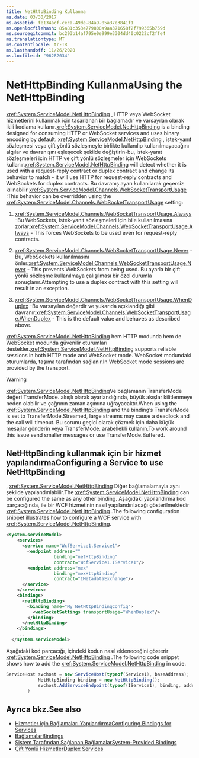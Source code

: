 ```yaml
---
title: NetHttpBinding Kullanma
ms.date: 03/30/2017
ms.assetid: fe134acf-ceca-49de-84a9-05a37e3841f1
ms.openlocfilehash: 85a81c353e779800a9aa371658f2f799365b759d
ms.sourcegitcommit: bc293b14af795e0e999e3304dd40c0222cf2ffe4
ms.translationtype: MT
ms.contentlocale: tr-TR
ms.lasthandoff: 11/26/2020
ms.locfileid: "96282034"
---
```

# <a name="using-the-nethttpbinding"></a><span data-ttu-id="b1306-102">NetHttpBinding Kullanma</span><span class="sxs-lookup"><span data-stu-id="b1306-102">Using the NetHttpBinding</span></span>

<span data-ttu-id="b1306-103"><xref:System.ServiceModel.NetHttpBinding> , HTTP veya WebSocket hizmetlerini kullanmak için tasarlanan bir bağlamadır ve varsayılan olarak ikili kodlama kullanır.</span><span class="sxs-lookup"><span data-stu-id="b1306-103"><xref:System.ServiceModel.NetHttpBinding> is a binding designed for consuming HTTP or WebSocket services and uses binary encoding by default.</span></span> <span data-ttu-id="b1306-104"><xref:System.ServiceModel.NetHttpBinding> , istek-yanıt sözleşmesi veya çift yönlü sözleşmeyle birlikte kullanılıp kullanılmayacağını algılar ve davranışını eşleşecek şekilde değiştirin-bu, istek-yanıt sözleşmeleri için HTTP ve çift yönlü sözleşmeler için WebSockets kullanır.</span><span class="sxs-lookup"><span data-stu-id="b1306-104"><xref:System.ServiceModel.NetHttpBinding> will detect whether it is used with a request-reply contract or duplex contract and change its behavior to match - it will use HTTP for request-reply contracts and WebSockets for duplex contracts.</span></span> <span data-ttu-id="b1306-105">Bu davranış ayarı kullanılarak geçersiz kılınabilir <xref:System.ServiceModel.Channels.WebSocketTransportUsage> :</span><span class="sxs-lookup"><span data-stu-id="b1306-105">This behavior can be overridden using the <xref:System.ServiceModel.Channels.WebSocketTransportUsage> setting:</span></span>  
  
1. <span data-ttu-id="b1306-106"><xref:System.ServiceModel.Channels.WebSocketTransportUsage.Always> -Bu WebSockets, istek-yanıt sözleşmeleri için bile kullanılmasına zorlar.</span><span class="sxs-lookup"><span data-stu-id="b1306-106"><xref:System.ServiceModel.Channels.WebSocketTransportUsage.Always> - This forces WebSockets to be used even for request-reply contracts.</span></span>  
  
2. <span data-ttu-id="b1306-107"><xref:System.ServiceModel.Channels.WebSocketTransportUsage.Never> -Bu, WebSockets kullanılmasını önler.</span><span class="sxs-lookup"><span data-stu-id="b1306-107"><xref:System.ServiceModel.Channels.WebSocketTransportUsage.Never> - This prevents WebSockets from being used.</span></span> <span data-ttu-id="b1306-108">Bu ayarla bir çift yönlü sözleşme kullanılmaya çalışılması bir özel durumla sonuçlanır.</span><span class="sxs-lookup"><span data-stu-id="b1306-108">Attempting to use a duplex contract with this setting will result in an exception.</span></span>  
  
3. <span data-ttu-id="b1306-109"><xref:System.ServiceModel.Channels.WebSocketTransportUsage.WhenDuplex> -Bu varsayılan değerdir ve yukarıda açıklandığı gibi davranır.</span><span class="sxs-lookup"><span data-stu-id="b1306-109"><xref:System.ServiceModel.Channels.WebSocketTransportUsage.WhenDuplex> - This is the default value and behaves as described above.</span></span>  
  
 <span data-ttu-id="b1306-110"><xref:System.ServiceModel.NetHttpBinding> hem HTTP modunda hem de WebSocket modunda güvenilir oturumları destekler.</span><span class="sxs-lookup"><span data-stu-id="b1306-110"><xref:System.ServiceModel.NetHttpBinding> supports reliable sessions in both HTTP mode and WebSocket mode.</span></span> <span data-ttu-id="b1306-111">WebSocket modundaki oturumlarda, taşıma tarafından sağlanır.</span><span class="sxs-lookup"><span data-stu-id="b1306-111">In WebSocket mode sessions are provided by the transport.</span></span>  
  
> [!WARNING]
> <span data-ttu-id="b1306-112"><xref:System.ServiceModel.NetHttpBinding>Ve bağlamanın TransferMode değeri TransferMode. akışlı olarak ayarlandığında, büyük akışlar kilitlenmeye neden olabilir ve çağrının zaman aşımına uğrayacaktır.</span><span class="sxs-lookup"><span data-stu-id="b1306-112">When using the <xref:System.ServiceModel.NetHttpBinding> and the binding’s TransferMode is set to TransferMode.Streamed, large streams may cause a deadlock and the call will timeout.</span></span> <span data-ttu-id="b1306-113">Bu sorunu geçici olarak çözmek için daha küçük mesajlar gönderin veya TransferMode. arabellekli kullanın.</span><span class="sxs-lookup"><span data-stu-id="b1306-113">To work around this issue send smaller messages or use TransferMode.Buffered.</span></span>  
  
## <a name="configuring-a-service-to-use-nethttpbinding"></a><span data-ttu-id="b1306-114">NetHttpBinding kullanmak için bir hizmet yapılandırma</span><span class="sxs-lookup"><span data-stu-id="b1306-114">Configuring a Service to use NetHttpBinding</span></span>  

 <span data-ttu-id="b1306-115">, <xref:System.ServiceModel.NetHttpBinding> Diğer bağlamalamayla aynı şekilde yapılandırılabilir.</span><span class="sxs-lookup"><span data-stu-id="b1306-115">The <xref:System.ServiceModel.NetHttpBinding> can be configured the same as any other binding.</span></span> <span data-ttu-id="b1306-116">Aşağıdaki yapılandırma kod parçacığında, ile bir WCF hizmetinin nasıl yapılandırılacağı gösterilmektedir <xref:System.ServiceModel.NetHttpBinding> .</span><span class="sxs-lookup"><span data-stu-id="b1306-116">The following configuration snippet illustrates how to configure a WCF service with <xref:System.ServiceModel.NetHttpBinding>.</span></span>  
  
```xml  
<system.serviceModel>  
    <services>  
      <service name="WcfService1.Service1">  
        <endpoint address=""  
                  binding="netHttpBinding"  
                  contract="WcfService1.IService1"/>  
        <endpoint address="mex"  
                  binding="mexHttpBinding"  
                  contract="IMetadataExchange"/>  
      </service>  
    </services>  
    <bindings>  
      <netHttpBinding>  
        <binding name="My_NetHttpBindingConfig">  
          <webSocketSettings transportUsage="WhenDuplex"/>  
        </binding>  
      </netHttpBinding>  
    </bindings>  
    ...
  </system.serviceModel>  
```  
  
 <span data-ttu-id="b1306-117">Aşağıdaki kod parçacığı, içindeki kodun nasıl ekleneceğini gösterir <xref:System.ServiceModel.NetHttpBinding> .</span><span class="sxs-lookup"><span data-stu-id="b1306-117">The following code snippet shows how to add the <xref:System.ServiceModel.NetHttpBinding> in code.</span></span>  
  
```csharp  
ServiceHost svchost = new ServiceHost(typeof(Service1), baseAddress);  
            NetHttpBinding binding = new NetHttpBinding();  
            svchost.AddServiceEndpoint(typeof(IService1), binding, address);
        }  
```  
  
## <a name="see-also"></a><span data-ttu-id="b1306-118">Ayrıca bkz.</span><span class="sxs-lookup"><span data-stu-id="b1306-118">See also</span></span>

- [<span data-ttu-id="b1306-119">Hizmetler için Bağlamaları Yapılandırma</span><span class="sxs-lookup"><span data-stu-id="b1306-119">Configuring Bindings for Services</span></span>](../configuring-bindings-for-wcf-services.md)
- [<span data-ttu-id="b1306-120">Bağlamalar</span><span class="sxs-lookup"><span data-stu-id="b1306-120">Bindings</span></span>](bindings.md)
- [<span data-ttu-id="b1306-121">Sistem Tarafından Sağlanan Bağlamalar</span><span class="sxs-lookup"><span data-stu-id="b1306-121">System-Provided Bindings</span></span>](../system-provided-bindings.md)
- [<span data-ttu-id="b1306-122">Çift Yönlü Hizmetler</span><span class="sxs-lookup"><span data-stu-id="b1306-122">Duplex Services</span></span>](duplex-services.md)
